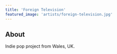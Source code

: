 ```yaml
---
title: 'Foreign Television'
featured_image: 'artists/foreign-television.jpg'
---
```


## About

Indie pop project from Wales, UK.
